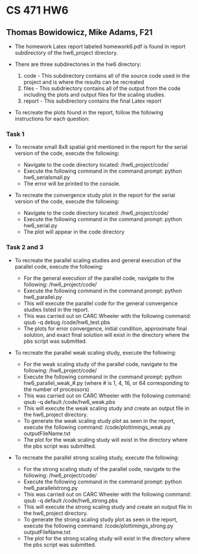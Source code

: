 # CS 471 HW6
## Thomas Bowidowicz, Mike Adams, F21

- The homework Latex report labeled homework6.pdf is found in report subdirectory of the hw6_project directory.
- There are three subdirectories in the hw6 directory:
    1. code - This subdirectory contains all of the source code used in the project and is where the results can be recreated
    2. files - This subdriectory contains all of the output from the code including the plots and output files for the scaling studies.
    3. report - This subdirectory contains the final Latex report

- To recreate the plots found in the report, follow the following instructions for each question:

### Task 1
- To recreate small 8x8 spatial grid mentioned in the report for the serial version of the code, execute the following:
    - Navigate to the code directory located: /hw6_project/code/
    - Execute the following command in the command prompt: python hw6_serialsmall.py
    - The error will be printed to the console.

- To recreate the convergence study plot in the report for the serial version of the code, execute the following:
    - Navigate to the code directory located: /hw6_project/code/
    - Execute the following command in the command prompt: python hw6_serial.py
    - The plot will appear in the code directory

### Task 2 and 3
- To recreate the parallel scaling studies and general execution of the parallel code, execute the following:
    - For the general execution of the parallel code, navigate to the following: /hw6_project/code/
    - Execute the following command in the command prompt: python hw6_parallel.py
    - This will execute the parallel code for the general convergence studies listed in the report.
    - This was carried out on CARC Wheeler with the following command: qsub -q debug /code/hw6_test.pbs
    - The plots for error convergence, initial condition, approximate final solution, and exact final solution will exist in the directory where the pbs script was submitted.

- To recreate the parallel weak scaling study, execute the following:
    - For the weak scaling study of the parallel code, navigate to the following: /hw6_project/code/
    - Execute the following command in the command prompt: python hw6_parallel_weak_#.py (where # is 1, 4, 16, or 64 corresponding to the number of processors)
    - This was carried out on CARC Wheeler with the following command: qsub -q default /code/hw6_weak.pbs
    - This will execute the weak scaling study and create an output file in the hw6_project directory. 
    - To generate the weak scaling study plot as seen in the report, execute the following command: /code/plottimings_weak.py outputFileName.txt
    - The plot for the weak scaling study will exist in the directory where the pbs script was submitted.

- To recreate the parallel strong scaling study, execute the following:
    - For the strong scaling study of the parallel code, navigate to the following: /hw6_project/code/
    - Execute the following command in the command prompt: python hw6_parallelstrong.py
    - This was carried out on CARC Wheeler with the following command: qsub -q default /code/hw6_strong.pbs
    - This will execute the strong scaling study and create an output file in the hw6_project directory. 
    - To generate the strong scaling study plot as seen in the report, execute the following command: /code/plottimings_strong.py outputFileName.txt
    - The plot for the strong scaling study will exist in the directory where the pbs script was submitted.
